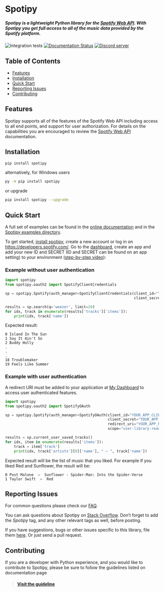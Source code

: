 # Spotipy

##### Spotipy is a lightweight Python library for the [Spotify Web API](https://developer.spotify.com/documentation/web-api). With Spotipy you get full access to all of the music data provided by the Spotify platform.

![Integration tests](https://github.com/spotipy-dev/spotipy/actions/workflows/integration_tests.yml/badge.svg?branch=master) [![Documentation Status](https://readthedocs.org/projects/spotipy/badge/?version=master)](https://spotipy.readthedocs.io/en/latest/?badge=master) [![Discord server](https://img.shields.io/discord/1244611850700849183?style=flat&logo=discord&logoColor=7289DA&color=7289DA)](https://discord.gg/HP6xcPsTPJ)

## Table of Contents

- [Features](#features)
- [Installation](#installation)
- [Quick Start](#quick-start)
- [Reporting Issues](#reporting-issues)
- [Contributing](#contributing)

## Features

Spotipy supports all of the features of the Spotify Web API including access to all end points, and support for user authorization. For details on the capabilities you are encouraged to review the [Spotify Web API](https://developer.spotify.com/web-api/) documentation.

## Installation

```bash
pip install spotipy
```

alternatively, for Windows users 

```bash
py -m pip install spotipy
```

or upgrade

```bash
pip install spotipy --upgrade
```

## Quick Start

A full set of examples can be found in the [online documentation](http://spotipy.readthedocs.org/) and in the [Spotipy examples directory](https://github.com/plamere/spotipy/tree/master/examples).

To get started, [install spotipy](#installation), create a new account or log in on https://developers.spotify.com/. Go to the [dashboard](https://developer.spotify.com/dashboard), create an app and add your new ID and SECRET (ID and SECRET can be found on an app setting) to your environment ([step-by-step video](https://www.youtube.com/watch?v=kaBVN8uP358)):

### Example without user authentication

```python
import spotipy
from spotipy.oauth2 import SpotifyClientCredentials

sp = spotipy.Spotify(auth_manager=SpotifyClientCredentials(client_id="YOUR_APP_CLIENT_ID",
                                                           client_secret="YOUR_APP_CLIENT_SECRET"))

results = sp.search(q='weezer', limit=20)
for idx, track in enumerate(results['tracks']['items']):
    print(idx, track['name'])
```
Expected result:
```
0 Island In The Sun
1 Say It Ain't So
2 Buddy Holly
.
.
.
18 Troublemaker
19 Feels Like Summer
```


### Example with user authentication

A redirect URI must be added to your application at [My Dashboard](https://developer.spotify.com/dashboard/applications) to access user authenticated features.

```python
import spotipy
from spotipy.oauth2 import SpotifyOAuth

sp = spotipy.Spotify(auth_manager=SpotifyOAuth(client_id="YOUR_APP_CLIENT_ID",
                                               client_secret="YOUR_APP_CLIENT_SECRET",
                                               redirect_uri="YOUR_APP_REDIRECT_URI",
                                               scope="user-library-read"))

results = sp.current_user_saved_tracks()
for idx, item in enumerate(results['items']):
    track = item['track']
    print(idx, track['artists'][0]['name'], " – ", track['name'])
```
Expected result will be the list of music that you liked. For example if you liked Red and Sunflower, the result will be:
```
0 Post Malone  –  Sunflower - Spider-Man: Into the Spider-Verse
1 Taylor Swift  –  Red
```


## Reporting Issues

For common questions please check our [FAQ](FAQ.md).

You can ask questions about Spotipy on
[Stack Overflow](http://stackoverflow.com/questions/ask).
Don’t forget to add the *Spotipy* tag, and any other relevant tags as well, before posting.

If you have suggestions, bugs or other issues specific to this library,
file them [here](https://github.com/plamere/spotipy/issues).
Or just send a pull request.

## Contributing

If you are a developer with Python experience, and you would like to contribute to Spotipy, please be sure to follow the guidelines listed on documentation page

> #### [Visit the guideline](https://spotipy.readthedocs.io/en/#contribute)
